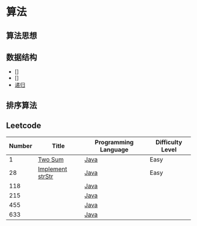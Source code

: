 # 算法

## 算法思想

## 数据结构
- []
- []
- [递归](https://github.com/heyzeng/Graphical-Algorithm/blob/master/Algorithm-Java/Data-Structure/src/main/java/recursion/recursion.md)

## 排序算法



## Leetcode
|  Number   | Title  | Programming Language |Difficulty Level|   
|  ----  | ----  |  ----  | ----  |
|    1   |  [Two Sum]()    | [Java](https://github.com/heyzeng/Graphical-Algorithm/blob/master/LeetCode/src/main/java/lc_0001_twoSum.java)  | Easy |
|    28  |  [Implement strStr]()    | [Java](https://github.com/heyzeng/Graphical-Algorithm/blob/master/LeetCode/src/main/java/lc_0028_strStr.java)  |Easy | 
|118|| [Java](https://github.com/heyzeng/Graphical-Algorithm/blob/master/LeetCode/src/main/java/lc_0118_pascals_triangle.java)||
|215|| [Java](https://github.com/heyzeng/Graphical-Algorithm/blob/master/LeetCode/src/main/java/lc_0215_findKthLargest.java)||
|455|| [Java](https://github.com/heyzeng/Graphical-Algorithm/blob/master/LeetCode/src/main/java/lc_0455_findContentChildren.java)||
|633|| [Java](https://github.com/heyzeng/Graphical-Algorithm/blob/master/LeetCode/src/main/java/lc_0633_judgeSquareSum.java)||





